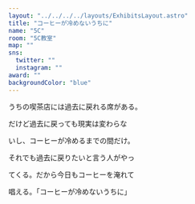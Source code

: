 ```yaml
---
layout: "../../../../layouts/ExhibitsLayout.astro"
title: "コーヒーが冷めないうちに"
name: "5C"
room: "5C教室"
map: ""
sns:
  twitter: ""
  instagram: ""
award: ""
backgroundColor: "blue"
---
```


うちの喫茶店には過去に戻れる席がある。

だけど過去に戻っても現実は変わらな

いし、コーヒーが冷めるまでの間だけ。

それでも過去に戻りたいと言う人がやっ

てくる。だから今日もコーヒーを淹れて

唱える。「コーヒーが冷めないうちに」
